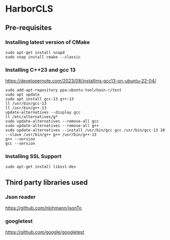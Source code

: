 # HarborCLS

## Pre-requisites ##

### Installing latest version of CMake ###
```
sudo apt-get install snapd
sudo snap install cmake --classic
```

### Installing C++23 and gcc 13 ###
https://developernote.com/2023/08/installing-gcc13-on-ubuntu-22-04/

```
sudo add-apt-repository ppa:ubuntu-toolchain-r/test
sudo apt update
sudo apt install gcc-13 g++-13
ll /usr/bin/gcc-13
ll /usr/bin/g++-13
update-alternatives --display gcc
ll /etc/alternatives/g*
sudo update-alternatives --remove-all gcc
sudo update-alternatives --remove-all g++
sudo update-alternatives --install /usr/bin/gcc gcc /usr/bin/gcc-13 10 --slave /usr/bin/g++ g++ /usr/bin/g++-13
g++ --version
gcc --version
```

### Installing SSL Support ###
```
sudo apt-get install libssl-dev
```

## Third party libraries used ##
### Json reader ###
https://github.com/nlohmann/jsonTo

### googletest ###
https://github.com/google/googletest